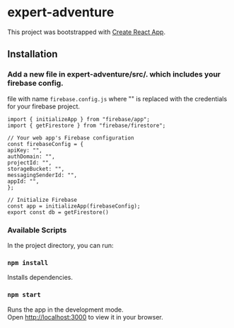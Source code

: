 # expert-adventure

This project was bootstrapped with [Create React App](https://github.com/facebook/create-react-app).

## Installation

### Add a new file in expert-adventure/src/. which includes your firebase config.

file with name `firebase.config.js` where "" is replaced with the credentials for your firebase project.

```
import { initializeApp } from "firebase/app";
import { getFirestore } from "firebase/firestore";

// Your web app's Firebase configuration
const firebaseConfig = {
apiKey: "",
authDomain: "",
projectId: "",
storageBucket: "",
messagingSenderId: "",
appId: "",
};

// Initialize Firebase
const app = initializeApp(firebaseConfig);
export const db = getFirestore()
```

### Available Scripts

In the project directory, you can run:

### `npm install`

Installs dependencies.

### `npm start`

Runs the app in the development mode.\
Open [http://localhost:3000](http://localhost:3000) to view it in your browser.
